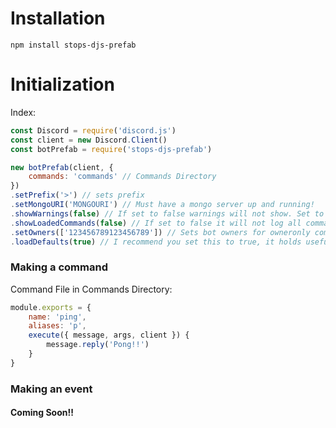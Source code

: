 # Installation
`npm install stops-djs-prefab`
# Initialization
Index: 
```js
const Discord = require('discord.js')
const client = new Discord.Client()
const botPrefab = require('stops-djs-prefab')

new botPrefab(client, {
    commands: 'commands' // Commands Directory
})
.setPrefix('>') // sets prefix
.setMongoURI('MONGOURI') // Must have a mongo server up and running!
.showWarnings(false) // If set to false warnings will not show. Set to true by default.
.showLoadedCommands(false) // If set to false it will not log all commands that were successfully loaded. Set to true by default.
.setOwners(['123456789123456789']) // Sets bot owners for owneronly commands.
.loadDefaults(true) // I recommend you set this to true, it holds useful commands like reload, and help. Set to true by default.
```
### Making a command
Command File in Commands Directory: 
```js
module.exports = {
    name: 'ping',
    aliases: 'p',
    execute({ message, args, client }) {
        message.reply('Pong!!')
    }
}
```
### Making an event
#### Coming Soon!!
